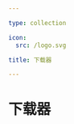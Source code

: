 ```yaml
---

type: collection

icon:
  src: /logo.svg

title: 下载器

---
```


# 下载器

<ShowBreadcrumb />

<ShowResources />
